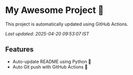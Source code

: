 # My Awesome Project 🚀

This project is automatically updated using GitHub Actions.

_Last updated: 2025-04-20 09:53:07 IST_

## Features
- Auto-update README using Python 🐍
- Auto Git push with GitHub Actions 🤖
